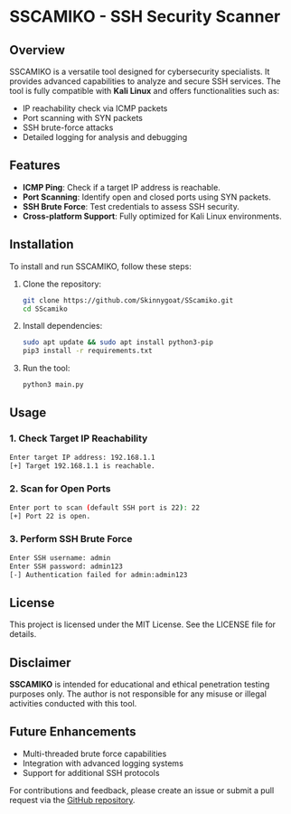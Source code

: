 # SSCAMIKO - SSH Security Scanner

## Overview
SSCAMIKO is a versatile tool designed for cybersecurity specialists. It provides advanced capabilities to analyze and secure SSH services. The tool is fully compatible with **Kali Linux** and offers functionalities such as:

- IP reachability check via ICMP packets
- Port scanning with SYN packets
- SSH brute-force attacks
- Detailed logging for analysis and debugging

## Features
- **ICMP Ping**: Check if a target IP address is reachable.
- **Port Scanning**: Identify open and closed ports using SYN packets.
- **SSH Brute Force**: Test credentials to assess SSH security.
- **Cross-platform Support**: Fully optimized for Kali Linux environments.

## Installation
To install and run SSCAMIKO, follow these steps:

1. Clone the repository:
   ```bash
   git clone https://github.com/Skinnygoat/SScamiko.git
   cd SScamiko
   ```
2. Install dependencies:
   ```bash
   sudo apt update && sudo apt install python3-pip
   pip3 install -r requirements.txt
   ```
3. Run the tool:
   ```bash
   python3 main.py
   ```

## Usage
### 1. Check Target IP Reachability
```bash
Enter target IP address: 192.168.1.1
[+] Target 192.168.1.1 is reachable.
```

### 2. Scan for Open Ports
```bash
Enter port to scan (default SSH port is 22): 22
[+] Port 22 is open.
```

### 3. Perform SSH Brute Force
```bash
Enter SSH username: admin
Enter SSH password: admin123
[-] Authentication failed for admin:admin123
```

## License
This project is licensed under the MIT License. See the LICENSE file for details.

## Disclaimer
**SSCAMIKO** is intended for educational and ethical penetration testing purposes only. The author is not responsible for any misuse or illegal activities conducted with this tool.

## Future Enhancements
- Multi-threaded brute force capabilities
- Integration with advanced logging systems
- Support for additional SSH protocols

For contributions and feedback, please create an issue or submit a pull request via the [GitHub repository](https://github.com/Skinnygoat/SScamiko).
